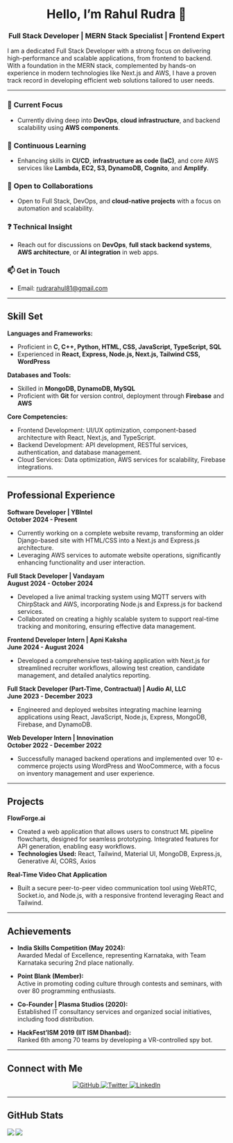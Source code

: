# **<div align="center">Hello, I’m Rahul Rudra 👋</div>**

### <div align="center">Full Stack Developer | MERN Stack Specialist | Frontend Expert</div>

I am a dedicated Full Stack Developer with a strong focus on delivering high-performance and scalable applications, from frontend to backend. With a foundation in the MERN stack, complemented by hands-on experience in modern technologies like Next.js and AWS, I have a proven track record in developing efficient web solutions tailored to user needs.

---

### 🔭 **Current Focus**
- Currently diving deep into **DevOps**, **cloud infrastructure**, and backend scalability using **AWS components**.

### 🌱 **Continuous Learning**
- Enhancing skills in **CI/CD**, **infrastructure as code (IaC)**, and core AWS services like **Lambda, EC2, S3, DynamoDB, Cognito**, and **Amplify**.

### 🤝 **Open to Collaborations**
- Open to Full Stack, DevOps, and **cloud-native projects** with a focus on automation and scalability.

### ❓ **Technical Insight**
- Reach out for discussions on **DevOps**, **full stack backend systems**, **AWS architecture**, or **AI integration** in web apps.

### 📫 **Get in Touch**
- Email: [rudrarahul81@gmail.com](mailto:rudrarahul81@gmail.com)
  
---

## **Skill Set**

**Languages and Frameworks:**  
- Proficient in **C, C++, Python, HTML, CSS, JavaScript, TypeScript, SQL**
- Experienced in **React, Express, Node.js, Next.js, Tailwind CSS, WordPress**

**Databases and Tools:**
- Skilled in **MongoDB, DynamoDB, MySQL**
- Proficient with **Git** for version control, deployment through **Firebase** and **AWS**

**Core Competencies:**
- Frontend Development: UI/UX optimization, component-based architecture with React, Next.js, and TypeScript.
- Backend Development: API development, RESTful services, authentication, and database management.
- Cloud Services: Data optimization, AWS services for scalability, Firebase integrations.

---

## **Professional Experience**

**Software Developer | YBIntel**  
**October 2024 - Present**  
- Currently working on a complete website revamp, transforming an older Django-based site with HTML/CSS into a Next.js and Express.js architecture.
- Leveraging AWS services to automate website operations, significantly enhancing functionality and user interaction.

**Full Stack Developer | Vandayam**  
**August 2024 - October 2024**  
- Developed a live animal tracking system using MQTT servers with ChirpStack and AWS, incorporating Node.js and Express.js for backend services.
- Collaborated on creating a highly scalable system to support real-time tracking and monitoring, ensuring effective data management.

**Frontend Developer Intern | Apni Kaksha**  
**June 2024 - August 2024**  
- Developed a comprehensive test-taking application with Next.js for streamlined recruiter workflows, allowing test creation, candidate management, and detailed analytics reporting.

**Full Stack Developer (Part-Time, Contractual) | Audio AI, LLC**  
**June 2023 - December 2023**  
- Engineered and deployed websites integrating machine learning applications using React, JavaScript, Node.js, Express, MongoDB, Firebase, and DynamoDB.

**Web Developer Intern | Innovination**  
**October 2022 - December 2022**  
- Successfully managed backend operations and implemented over 10 e-commerce projects using WordPress and WooCommerce, with a focus on inventory management and user experience.

---

## **Projects**

**FlowForge.ai**  
- Created a web application that allows users to construct ML pipeline flowcharts, designed for seamless prototyping. Integrated features for API generation, enabling easy workflows.
- **Technologies Used:** React, Tailwind, Material UI, MongoDB, Express.js, Generative AI, CORS, Axios

**Real-Time Video Chat Application**  
- Built a secure peer-to-peer video communication tool using WebRTC, Socket.io, and Node.js, with a responsive frontend leveraging React and Tailwind.
  
---

## **Achievements**

- **India Skills Competition (May 2024):**  
   Awarded Medal of Excellence, representing Karnataka, with Team Karnataka securing 2nd place nationally.

- **Point Blank (Member):**  
   Active in promoting coding culture through contests and seminars, with over 80 programming enthusiasts.

- **Co-Founder | Plasma Studios (2020):**  
   Established IT consultancy services and organized social initiatives, including food distribution.

- **HackFest’ISM 2019 (IIT ISM Dhanbad):**  
   Ranked 6th among 70 teams by developing a VR-controlled spy bot.

---

## **Connect with Me**

<div align="center">
<a href="https://github.com/RahulRudra81" target="_blank">
<img src="https://img.shields.io/badge/github-%2324292e.svg?&style=for-the-badge&logo=github&logoColor=white" alt="GitHub" style="margin-bottom: 5px;" />
</a>
<a href="https://twitter.com/rudrarahul81" target="_blank">
<img src="https://img.shields.io/badge/twitter-%2300acee.svg?&style=for-the-badge&logo=twitter&logoColor=white" alt="Twitter" style="margin-bottom: 5px;" />
</a>
<a href="https://linkedin.com/in/rahul-r-604828130" target="_blank">
<img src="https://img.shields.io/badge/linkedin-%231E77B5.svg?&style=for-the-badge&logo=linkedin&logoColor=white" alt="LinkedIn" style="margin-bottom: 5px;" />
</a>
</div>

---

## **GitHub Stats**

<img src="https://github-readme-stats.vercel.app/api?username=RahulRudra81&show_icons=true&count_private=true&hide_border=true" align="left" />  
<img src="https://github-readme-stats.vercel.app/api/top-langs/?username=RahulRudra81&hide_border=true&layout=compact" align="left" /> 
